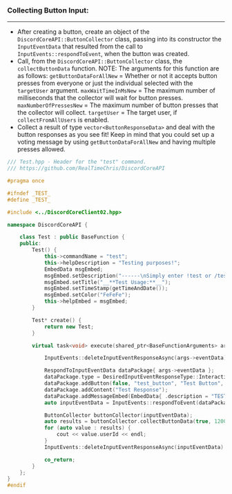 
### **Collecting Button Input:**
---
- After creating a button, create an object of the `DiscordCoreAPI::ButtonCollector` class, passing into its constructor the `InputEventData` that resulted from the call to `InputEvents::respondToEvent`, when the button was created.
- Call, from the `DiscordCoreAPI::ButtonCollector` class, the `collectButtonData` function. NOTE: The arguments for this function are as follows: `getButtonDataForAllNew` = Whether or not it accepts button presses from everyone or just the individual selected with the `targetUser` argument. `maxWaitTimeInMsNew` = The maximum number of milliseconds that the collector will wait for button presses. `maxNumberOfPressesNew` = The maximum number of button presses that the collector will collect. `targetUser` = The target user, if `collectFromAllUsers` is enabled.
- Collect a result of type `vector<ButtonResponseData>` and deal with the button responses as you see fit! Keep in mind that you could set up a voting message by using `getButtonDataForAllNew` and having multiple presses allowed.
```cpp
/// Test.hpp - Header for the "test" command.
/// https://github.com/RealTimeChris/DiscordCoreAPI

#pragma once

#ifndef _TEST_
#define _TEST_

#include <../DiscordCoreClient02.hpp>

namespace DiscordCoreAPI {

	class Test : public BaseFunction {
	public:
		Test() {
			this->commandName = "test";
			this->helpDescription = "Testing purposes!";
			EmbedData msgEmbed;
			msgEmbed.setDescription("------\nSimply enter !test or /test!\n------");
			msgEmbed.setTitle("__**Test Usage:**__");
			msgEmbed.setTimeStamp(getTimeAndDate());
			msgEmbed.setColor("FeFeFe");
			this->helpEmbed = msgEmbed;
		}

		Test* create() {
			return new Test;
		}

		virtual task<void> execute(shared_ptr<BaseFunctionArguments> args) {

			InputEvents::deleteInputEventResponseAsync(args->eventData).get();

			RespondToInputEventData dataPackage{ args->eventData };
			dataPackage.type = DesiredInputEventResponseType::InteractionResponse;
			dataPackage.addButton(false, "test_button", "Test Button", "✅", ButtonStyle::Danger);
			dataPackage.addContent("Test Response");
			dataPackage.addMessageEmbed(EmbedData{ .description = "TESTING!",.title = "Test Title" });
			auto inputEventData = InputEvents::respondToEvent(dataPackage);

			ButtonCollector buttonCollector(inputEventData);
			auto results = buttonCollector.collectButtonData(true, 120000, 3, getBotUser().id);
			for (auto value : results) {
				cout << value.userId << endl;
			}
			InputEvents::deleteInputEventResponseAsync(inputEventData).get();

			co_return;
		}
	};
}
#endif
```
